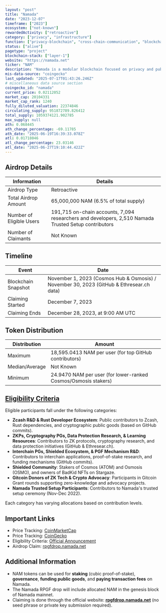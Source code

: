 ```yaml
---
layout: "post"
title: "Namada"
date: "2023-12-07"
timeframe: ["2023"]
ecosystem: ["not-known"]
rewardedActivity: ["retroactive"]
category: ["privacy", "infrastructure"]
function: ["privacy-blockchain", "cross-chain-communication", "blockchain", "zero-knowledge"]
status: ["alive"]
pagetype: "project"
blockchain-stack: ["layer-1"]
website: "https://namada.net"
ticker: "NAM"
description: "Namada is a modular blockchain focused on privacy and public goods funding, utilizing zero-knowledge proofs and interchain interoperability."
mis-data-source: "coingecko"
last_updated: "2025-07-17T01:43:26.246Z"
# miscellaneous data source section
coingecko_id: "namada"
current_price: 0.02112052
market_cap: 20104331
market_cap_rank: 1240
fully_diluted_valuation: 22374846
circulating_supply: 951872789.826412
total_supply: 1059374121.902785
max_supply: null
ath: 0.068445
ath_change_percentage: -69.11785
ath_date: "2025-06-19T16:39:33.078Z"
atl: 0.01718046
atl_change_percentage: 23.03146
atl_date: "2025-06-27T19:10:44.422Z"
---
```


## Airdrop Details

| Information              | Details                                                                                              |
| ------------------------ | ---------------------------------------------------------------------------------------------------- |
| Airdrop Type             | Retroactive                                                                                          |
| Total Airdrop Amount     | 65,000,000 NAM (6.5% of total supply)                                                                |
| Number of Eligible Users | 191,715 on-chain accounts, 7,094 researchers and developers, 2,510 Namada Trusted Setup contributors |
| Number of Claimants      | Not Known                                                                                            |

## Timeline

| Event               | Date                                                                                     |
| ------------------- | ---------------------------------------------------------------------------------------- |
| Blockchain Snapshot | November 1, 2023 (Cosmos Hub & Osmosis) / November 30, 2023 (GitHub & Ethresear.ch data) |
| Claiming Started    | December 7, 2023                                                                         |
| Claiming Ends       | December 28, 2023, at 9:00 AM UTC                                                        |

## Token Distribution

| Distribution   | Amount                                                         |
| -------------- | -------------------------------------------------------------- |
| Maximum        | 18,595.0413 NAM per user (for top GitHub contributors)         |
| Median/Average | Not Known                                                      |
| Minimum        | 24.9470 NAM per user (for lower-ranked Cosmos/Osmosis stakers) |

## [Eligibility Criteria](https://namada.net/blog/the-namada-rpgf-drop-is-live)

Eligible participants fall under the following categories:

- **Zcash R&D & Rust Developer Ecosystem**: Public contributors to Zcash, Rust dependencies, and cryptographic public goods (based on GitHub commits).
- **ZKPs, Cryptography PGs, Data Protection Research, & Learning Resources**: Contributors to ZK protocols, cryptography research, and data protection initiatives (GitHub & Ethresear.ch).
- **Interchain PGs, Shielded Ecosystem, & PGF Mechanism R&D**: Contributors to interchain applications, proof-of-stake research, and funding mechanisms (GitHub commits).
- **Shielded Community**: Stakers of Cosmos (ATOM) and Osmosis (OSMO), and owners of BadKid NFTs on Stargaze.
- **Gitcoin Donors of ZK Tech & Crypto Advocacy**: Participants in Gitcoin Grant rounds supporting zero-knowledge and advocacy projects.
- **Namada Trusted Setup Participants**: Contributors to Namada's trusted setup ceremony (Nov-Dec 2022).

Each category has varying allocations based on contribution levels.

## Important Links

- Price Tracking: [CoinMarketCap](https://coinmarketcap.com/currencies/namada/)
- Price Tracking: [CoinGecko](https://www.coingecko.com/en/coins/namada/)
- Eligibility Criteria: [Official Announcement](https://namada.net/blog/the-namada-rpgf-drop-is-live)
- Airdrop Claim: [rpgfdrop.namada.net](https://rpgfdrop.namada.net)

## Additional Information

- NAM tokens can be used for **staking** (cubic proof-of-stake), **governance**, **funding public goods**, and **paying transaction fees** on Namada.
- The Namada RPGF drop will include allocated NAM in the genesis block of Namada mainnet.
- Claiming is done through the official website: **[rpgfdrop.namada.net](https://rpgfdrop.namada.net)** (no seed phrase or private key submission required).
